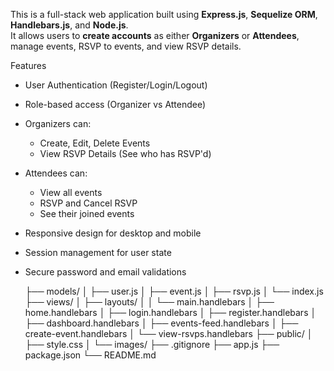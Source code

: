 This is a full-stack web application built using **Express.js**, **Sequelize ORM**, **Handlebars.js**, and **Node.js**.  
It allows users to **create accounts** as either **Organizers** or **Attendees**, manage events, RSVP to events, and view RSVP details.

Features
- User Authentication (Register/Login/Logout)
- Role-based access (Organizer vs Attendee)
- Organizers can:
  - Create, Edit, Delete Events
  - View RSVP Details (See who has RSVP'd)
- Attendees can:
  - View all events
  - RSVP and Cancel RSVP
  - See their joined events
- Responsive design for desktop and mobile
- Session management for user state
- Secure password and email validations

  ├── models/
│   ├── user.js
│   ├── event.js
│   ├── rsvp.js
│   └── index.js
├── views/
│   ├── layouts/
│   │   └── main.handlebars
│   ├── home.handlebars
│   ├── login.handlebars
│   ├── register.handlebars
│   ├── dashboard.handlebars
│   ├── events-feed.handlebars
│   ├── create-event.handlebars
│   └── view-rsvps.handlebars
├── public/
│   ├── style.css
│   └── images/
├── .gitignore
├── app.js
├── package.json
└── README.md
